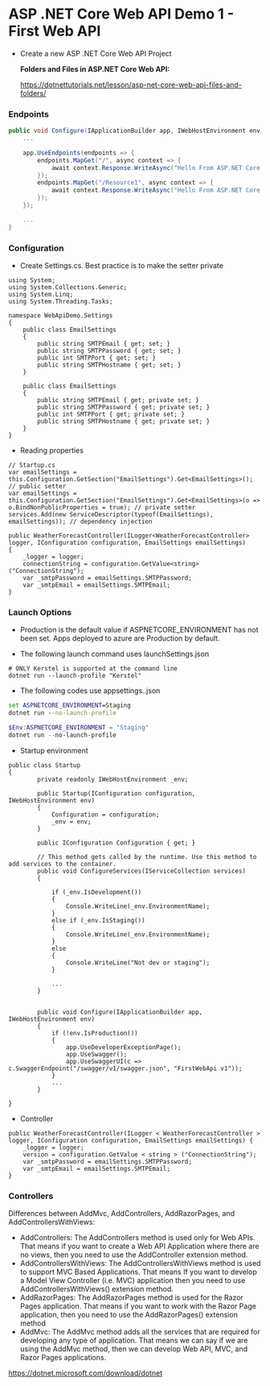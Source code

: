 ﻿# ASP .NET Core Web API Demo 1 - First Web API

- Create a new ASP .NET Core Web API Project

    **Folders and Files in ASP.NET Core Web API:**

    https://dotnettutorials.net/lesson/asp-net-core-web-api-files-and-folders/   

### Endpoints

``` Startup.cs
public void Configure(IApplicationBuilder app, IWebHostEnvironment env) {
    ...

    app.UseEndpoints(endpoints => {
        endpoints.MapGet("/", async context => {
            await context.Response.WriteAsync("Hello From ASP.NET Core Web API");
        });
        endpoints.MapGet("/Resource1", async context => {
            await context.Response.WriteAsync("Hello From ASP.NET Core Web API Resource1");
        });
    });

    ...
}
```

### Configuration

- Create Settings.cs. Best practice is to make the setter private

```
using System;
using System.Collections.Generic;
using System.Linq;
using System.Threading.Tasks;

namespace WebApiDemo.Settings
{
    public class EmailSettings
    {
        public string SMTPEmail { get; set; }
        public string SMTPPassword { get; set; }
        public int SMTPPort { get; set; }
        public string SMTPHostname { get; set; }
    }

    public class EmailSettings
    {
        public string SMTPEmail { get; private set; }
        public string SMTPPassword { get; private set; }
        public int SMTPPort { get; private set; }
        public string SMTPHostname { get; private set; }
    }
}
```

- Reading properties

```
// Startup.cs
var emailSettings = this.Configuration.GetSection("EmailSettings").Get<EmailSettings>(); // public setter
var emailSettings = this.Configuration.GetSection("EmailSettings").Get<EmailSettings>(o => o.BindNonPublicProperties = true); // private setter
services.Add(new ServiceDescriptor(typeof(EmailSettings), emailSettings)); // dependency injection

public WeatherForecastController(ILogger<WeatherForecastController> logger, IConfiguration configuration, EmailSettings emailSettings)
{
    _logger = logger;
    connectionString = configuration.GetValue<string>("ConnectionString");
    var _smtpPassword = emailSettings.SMTPPassword;
    var _smtpEmail = emailSettings.SMTPEmail;
}
```



### Launch Options

- Production is the default value if ASPNETCORE_ENVIRONMENT has not been set. Apps deployed to azure are Production by default.

- The following launch command uses launchSettings.json

```cmd_powershell_
# ONLY Kerstel is supported at the command line
dotnet run --launch-profile "Kerstel"
```

- The following codes use appsettings.<profile>.json

```cmd
set ASPNETCORE_ENVIRONMENT=Staging
dotnet run --no-launch-profile
```

```powershell
$Env:ASPNETCORE_ENVIRONMENT = "Staging"
dotnet run --no-launch-profile
```

- Startup environment

```
public class Startup
{
        private readonly IWebHostEnvironment _env;

        public Startup(IConfiguration configuration, IWebHostEnvironment env)
        {
            Configuration = configuration;
            _env = env;
        }

        public IConfiguration Configuration { get; }

        // This method gets called by the runtime. Use this method to add services to the container.
        public void ConfigureServices(IServiceCollection services)
        {

            if (_env.IsDevelopment())
            {
                Console.WriteLine(_env.EnvironmentName);
            }
            else if (_env.IsStaging())
            {
                Console.WriteLine(_env.EnvironmentName);
            }
            else
            {
                Console.WriteLine("Not dev or staging");
            }

            ...
        }

    
        public void Configure(IApplicationBuilder app, IWebHostEnvironment env)
        {
            if (!env.IsProduction())
            {
                app.UseDeveloperExceptionPage();
                app.UseSwagger();
                app.UseSwaggerUI(c => c.SwaggerEndpoint("/swagger/v1/swagger.json", "FirstWebApi v1"));
            }
            ...
        }

}
```

- Controller

```
public WeatherForecastController(ILogger < WeatherForecastController > logger, IConfiguration configuration, EmailSettings emailSettings) {
    _logger = logger;
    version = configuration.GetValue < string > ("ConnectionString");
    var _smtpPassword = emailSettings.SMTPPassword;
    var _smtpEmail = emailSettings.SMTPEmail;
}
```

### Controllers

Differences between AddMvc, AddControllers, AddRazorPages, and AddControllersWithViews:

- AddControllers: The AddControllers method is used only for Web APIs. That means if you want to create a Web API Application where there are no views, then you need to use the AddController extension method.
- AddControllersWithViews: The AddControllersWithViews method is used to support MVC Based Applications. That means If you want to develop a Model View Controller (i.e. MVC) application then you need to use AddControllersWithViews() extension method.
- AddRazorPages: The AddRazorPages method is used for the Razor Pages application. That means if you want to work with the Razor Page application, then you need to use the AddRazorPages() extension method
- AddMvc: The AddMvc method adds all the services that are required for developing any type of application. That means we can say if we are using the AddMvc method, then we can develop Web API, MVC, and Razor Pages applications.

https://dotnet.microsoft.com/download/dotnet